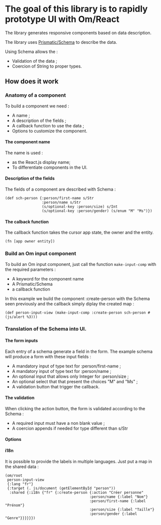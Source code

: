# The goal of this library is to rapidly prototype UI with Om/React

The library generates responsive components based on data description.

The library uses [Prismatic/Schema](https://github.com/Prismatic/schema) to describe the data.

Using Schema allows the :
* Validation of the data ;
* Coercion of String to proper types.

## How does it work

### Anatomy of a component


To build a component we need :
* A name ;
* A description of the fields ;
* A callback function to use the data ;
* Options to customize the component.



#### The component name

The name is used :

* as the React.js display name;
* To differentiate components in the UI.


#### Description of the fields

The fields of a component are described with Schema :

```
(def sch-person {:person/first-name s/Str
                 :person/name s/Str
                 (s/optional-key :person/size) s/Int
                 (s/optional-key :person/gender) (s/enum "M" "Ms")})
```

#### The calback function

The callback function takes the cursor app state, the owner and the entity.

`(fn [app owner entity])`


### Build an Om input component

To build an Om input component, just call the function `make-input-comp` with the required parameters :
- A keyword for the component name
- A Prismatic/Schema
- a callback function

In this example we build the component :create-person with the Schema seen previously and the callback simply diplay the created map :

```
(def person-input-view (make-input-comp :create-person sch-person #(js/alert %3)))
```


### Translation of the Schema into UI.


#### The form inputs

Each entry of a schema generate a field in the form.
The example schema will produce a form with these input fields :

* A mandatory input of type text for :person/first-name ;
* A mandatory input of type text for :person/name ;
* An optional input that allows only Integer for :person/size ;
* An optional select that that present the choices "M" and "Ms" ;
* A validation button that trigger the callback.

#### The validation


When clicking the action button, the form is validated according to the Schema :

* A required input must have a non blank value ;
* A coercion appends if needed for type different than s/Str



#### Options


#### i18n

It is possible to provide the labels in multiple languages.
Just put a map in the shared data :
```
(om/root
 person-input-view
 {:lang "fr"}
 {:target (. js/document (getElementById "person"))
  :shared {:i18n {"fr" {:create-person {:action "Créer personne"
                                       :person/name {:label "Nom"}
                                       :person/first-name {:label "Prénom"}
                                       :person/size {:label "Taille"}
                                       :person/gender {:label "Genre"}}}}}})
```

